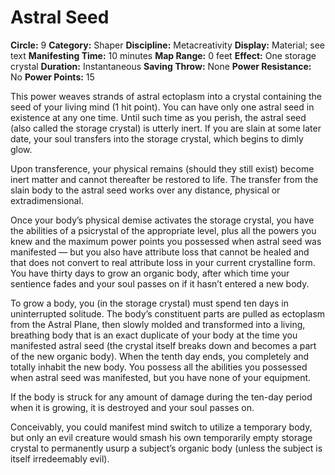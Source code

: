 # Astral Seed

**Circle:** 9
**Category:** Shaper
**Discipline:** Metacreativity
**Display:** Material; see text
**Manifesting Time:** 10 minutes
**Map Range:** 0 feet
**Effect:** One storage crystal
**Duration:** Instantaneous
**Saving Throw:** None
**Power Resistance:** No
**Power Points:** 15

This power weaves strands of astral ectoplasm into a crystal containing the seed of your living mind (1 hit point). You can have only one astral seed in existence at any one time. Until such time as you perish, the astral seed (also called the storage crystal) is utterly inert. If you are slain at some later date, your soul transfers into the storage crystal, which begins to dimly glow.

Upon transference, your physical remains (should they still exist) become inert matter and cannot thereafter be restored to life. The transfer from the slain body to the astral seed works over any distance, physical or extradimensional.

Once your body’s physical demise activates the storage crystal, you have the abilities of a psicrystal of the appropriate level, plus all the powers you knew and the maximum power points you possessed when astral seed was manifested — but you also have attribute loss that cannot be healed and that does not convert to real attribute loss in your current crystalline form. You have thirty days to grow an organic body, after which time your sentience fades and your soul passes on if it hasn’t entered a new body.

To grow a body, you (in the storage crystal) must spend ten days in uninterrupted solitude. The body’s constituent parts are pulled as ectoplasm from the Astral Plane, then slowly molded and transformed into a living, breathing body that is an exact duplicate of your body at the time you manifested astral seed (the crystal itself breaks down and becomes a part of the new organic body). When the tenth day ends, you completely and totally inhabit the new body. You possess all the abilities you possessed when astral seed was manifested, but you have none of your equipment.

If the body is struck for any amount of damage during the ten-day period when it is growing, it is destroyed and your soul passes on.

Conceivably, you could manifest mind switch to utilize a temporary body, but only an evil creature would smash his own temporarily empty storage crystal to permanently usurp a subject’s organic body (unless the subject is itself irredeemably evil).
